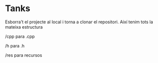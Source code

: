 # Tanks

Esborra't el projecte al local i torna a clonar el repositori. Així tenim tots la mateixa estructura

/cpp para .cpp

/h para .h

/res para recursos
